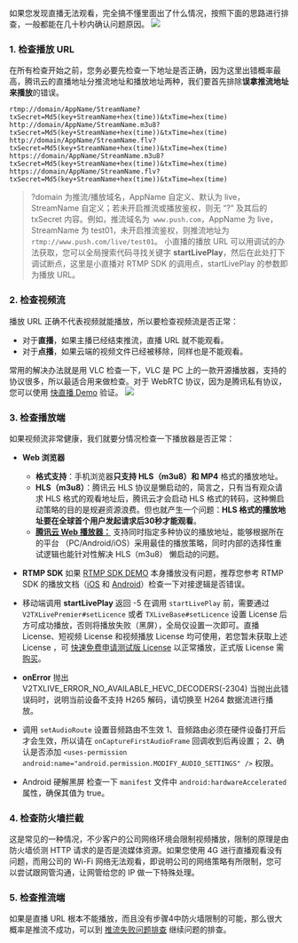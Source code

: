 如果您发现直播无法观看，完全搞不懂里面出了什么情况，按照下面的思路进行排查，一般都能在几十秒内确认问题原因。
![](https://main.qcloudimg.com/raw/a5236d378f73a7f08866f9531d501092.png)

### 1. 检查播放 URL
在所有检查开始之前，您务必要先检查一下地址是否正确，因为这里出错概率最高，腾讯云的直播地址分推流地址和播放地址两种，我们要首先排除**误拿推流地址来播放**的错误。
```
rtmp://domain/AppName/StreamName?txSecret=Md5(key+StreamName+hex(time))&txTime=hex(time)
http://domain/AppName/StreamName.m3u8?txSecret=Md5(key+StreamName+hex(time))&txTime=hex(time)
http://domain/AppName/StreamName.flv?txSecret=Md5(key+StreamName+hex(time))&txTime=hex(time)
https://domain/AppName/StreamName.m3u8?txSecret=Md5(key+StreamName+hex(time))&txTime=hex(time)
https://domain/AppName/StreamName.flv?txSecret=Md5(key+StreamName+hex(time))&txTime=hex(time)
```
>?domain 为推流/播放域名，AppName 自定义、默认为 live，StreamName 自定义；若未开启推流或播放鉴权，则无 “?” 及其后的 txSecret 内容。例如，推流域名为` www.push.com`，AppName 为 live，StreamName 为 test01，未开启推流鉴权，则推流地址为 `rtmp://www.push.com/live/test01`。
>小直播的播放 URL 可以用调试的办法获取，您可以全局搜索代码寻找关键字 **startLivePlay**，然后在此处打下调试断点，这里是小直播对 RTMP SDK 的调用点，startLivePlay 的参数即为播放 URL。

### 2. 检查视频流
播放 URL 正确不代表视频就能播放，所以要检查视频流是否正常：
- 对于**直播**，如果主播已经结束推流，直播 URL 就不能观看。
- 对于**点播**，如果云端的视频文件已经被移除，同样也是不能观看。

常用的解决办法就是用 VLC 检查一下，VLC 是 PC 上的一款开源播放器，支持的协议很多，所以最适合用来做检查。对于 WebRTC 协议，因为是腾讯私有协议，您可以使用 [快直播 Demo](https://cloud.tencent.com/document/product/454/6555#rtmpdemo) 验证。
![](https://main.qcloudimg.com/raw/8c2b9524e8528d5139d15753a09f6689.png)

### 3. 检查播放端
如果视频流非常健康，我们就要分情况检查一下播放器是否正常：

- **Web 浏览器**
	- **格式支持**：手机浏览器**只支持 HLS（m3u8）和 MP4** 格式的播放地址。
	- **HLS（m3u8）**：腾讯云 HLS 协议是懒启动的，简言之，只有当有观众请求 HLS 格式的观看地址后，腾讯云才会启动 HLS 格式的转码，这种懒启动策略的目的是规避资源浪费。但也就产生一个问题：**HLS 格式的播放地址要在全球首个用户发起请求后30秒才能观看**。
	- [**腾讯云 Web 播放器：**](https://cloud.tencent.com/document/product/454/7503) 支持同时指定多种协议的播放地址，能够根据所在的平台 （PC/Android/iOS）采用最佳的播放策略，同时内部的选择性重试逻辑也能针对性解决 HLS（m3u8） 懒启动的问题。

-  **RTMP SDK**
如果 [RTMP SDK DEMO](https://cloud.tencent.com/document/product/454/6555) 本身播放没有问题，推荐您参考 RTMP SDK 的播放文档（[iOS](https://cloud.tencent.com/document/product/454/56597) 和 [Android](https://cloud.tencent.com/document/product/454/56598)）检查一下对接逻辑是否错误。

- 移动端调用 **startLivePlay** 返回 -5
在调用 `startLivePlay` 前，需要通过 `V2TXLivePremier#setLicence` 或者 `TXLiveBase#setLicence` 设置 License 后方可成功播放，否则将播放失败（黑屏），全局仅设置一次即可。直播 License、短视频 License 和视频播放 License 均可使用，若您暂未获取上述 License ，可 [快速免费申请测试版 License](https://cloud.tencent.com/act/event/License) 以正常播放，正式版 License 需 [购买](https://cloud.tencent.com/document/product/454/34750)。

- **onError** 抛出 V2TXLIVE_ERROR_NO_AVAILABLE_HEVC_DECODERS(-2304)
当抛出此错误码时，说明当前设备不支持 H265 解码，请切换至 H264 数据流进行播放。

- 调用 `setAudioRoute` 设置音频路由不生效
1、音频路由必须在硬件设备打开后才会生效，所以请在 `onCaptureFirstAudioFrame` 回调收到后再设置；
2、确认是否添加 `<uses-permission android:name="android.permission.MODIFY_AUDIO_SETTINGS" />` 权限。

- Android 硬解黑屏
检查一下 `manifest` 文件中 `android:hardwareAccelerated` 属性，确保其值为 true。

### 4. 检查防火墙拦截
这是常见的一种情况，不少客户的公司网络环境会限制视频播放，限制的原理是由防火墙侦测 HTTP 请求的是否是流媒体资源。如果您使用 4G 进行直播观看没有问题，而用公司的 Wi-Fi 网络无法观看，即说明公司的网络策略有所限制，您可以尝试跟网管沟通，让网管给您的 IP 做一下特殊处理。

### 5. 检查推流端
如果是直播 URL 根本不能播放，而且没有步骤4中防火墙限制的可能，那么很大概率是推流不成功，可以到 [推流失败问题排查](https://cloud.tencent.com/document/product/267/7972) 继续问题的排查。
